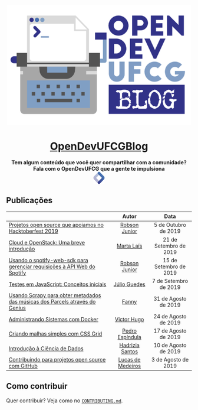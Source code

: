 <div align="center">
    <img src="/docs/img/logo/blog_logo.png" alt="OpenDevUFCGBlog" width="500px">
    <h1>
        <a href="https://dev.to/OpenDevUFCG" target="_self">
            OpenDevUFCGBlog
        </a>
    </h1>
    <strong>Tem algum conteúdo que você quer compartilhar com a comunidade? Fala com o OpenDevUFCG que a gente te impulsiona </strong>
    <br>
     <img src="docs/img/logo/opendev_logo.svg" alt="OpenDevUFCG" width="30px">
</div>

## Publicações
|                                |Autor                          |Data                         | 
|--------------------------------|:-----------------------------:|:---------------------------:|
|[Projetos open source que apoiamos no Hacktoberfest 2019](https://dev.to/opendevufcg/projetos-open-source-que-apoiamos-no-hacktoberfest-2019-34be) |[Robson Junior](https://dev.to/jrobsonjr) | 5 de Outubro de 2019 |
|[Cloud e OpenStack: Uma breve introdução](https://dev.to/opendevufcg/cloud-e-openstack-uma-breve-introducao-49cb) |[Marta Laís](https://dev.to/martalais) | 21 de Setembro de 2019 |
|[Usando o spotify-web-sdk para gerenciar requisições à API Web do Spotify](https://dev.to/opendevufcg/usando-o-spotify-web-sdk-para-gerenciar-requisicoes-a-api-web-do-spotify-3j3i) |[Robson Junior](https://dev.to/jrobsonjr) | 15 de Setembro de 2019 |
|[Testes em JavaScript: Conceitos iniciais](https://dev.to/opendevufcg/testes-em-javascript-conceitos-iniciais-1okj) |[Júlio Guedes](https://dev.to/juliobguedes) | 7 de Setembro de 2019 |
|[Usando Scrapy para obter metadados das músicas dos Parcels através do Genius](https://dev.to/opendevufcg/usando-scrapy-para-obter-metadados-das-musicas-dos-parcels-atraves-do-genius-1dhj) |[Fanny](https://dev.to/fannyvieira) | 31 de Agosto de 2019 |
|[Administrando Sistemas com Docker](https://dev.to/opendevufcg/administrando-sistemas-com-docker-4pgm) |[Victor Hugo](https://dev.to/victorhundo) | 24 de Agosto de 2019 |
|[Criando malhas simples com CSS Grid](https://dev.to/opendevufcg/criando-malhas-simples-com-css-grid-3kd2) |[Pedro Espíndula](https://dev.to/pedroespindula) | 17 de Agosto de 2019 |
|[Introdução à Ciência de Dados](https://dev.to/opendevufcg/introducao-a-ciencia-de-dados-n4c) | [Hadrizia Santos](https://dev.to/hadrizia) | 10 de Agosto de 2019 |
|[Contribuindo para projetos open source com GitHub](https://dev.to/opendevufcg/contribuindo-para-projetos-open-source-com-github-3i76) |[Lucas de Medeiros](https://dev.to/lukehxh) | 3 de Agosto de 2019|

## Como contribuir
Quer contribuir? Veja como no [`CONTRIBUTING.md`](https://github.com/OpenDevUFCG/OpenDevUFCGBlog/blob/master/CONTRIBUTING.md).
